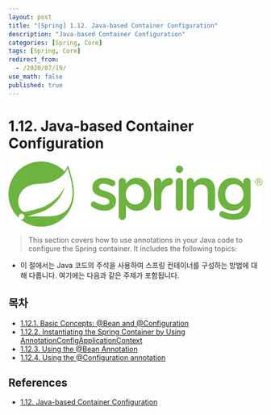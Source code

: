 ```yaml
---
layout: post
title: "[Spring] 1.12. Java-based Container Configuration"
description: "Java-based Container Configuration"
categories: [Spring, Core]
tags: [Spring, Core]
redirect_from:
  - /2020/07/19/
use_math: false
published: true
---
```


# 1.12. Java-based Container Configuration

<img src="/assets/images/posts/logos/spring-logo.svg">

> This section covers how to use annotations in your Java code to configure the Spring container. It includes the following topics:

- 이 절에서는 Java 코드의 주석을 사용하여 스프링 컨테이너를 구성하는 방법에 대해 다룹니다. 여기에는 다음과 같은 주제가 포함됩니다.

## 목차

- [1.12.1. Basic Concepts: @Bean and @Configuration](https://bossm0n5t3r.github.io/blog/37/)
- [1.12.2. Instantiating the Spring Container by Using AnnotationConfigApplicationContext](https://bossm0n5t3r.github.io/blog/38/)
- [1.12.3. Using the @Bean Annotation](https://bossm0n5t3r.github.io/blog/39/)
- [1.12.4. Using the @Configuration annotation](https://bossm0n5t3r.github.io/blog/40/)

## References

- [1.12. Java-based Container Configuration](https://docs.spring.io/spring/docs/current/spring-framework-reference/core.html#beans-java)
